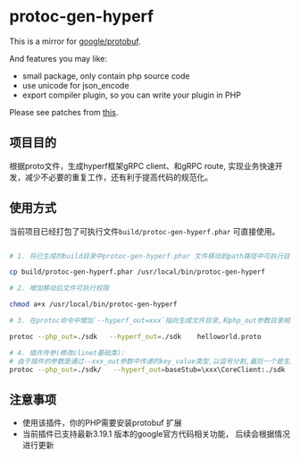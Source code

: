 # protoc-gen-hyperf

This is a mirror for [google/protobuf](https://github.com/google/protobuf).

And features you may like:
- small package, only contain php source code
- use unicode for json_encode
- export compiler plugin, so you can write your plugin in PHP

Please see patches from [this](https://github.com/shaozeming/protobuf-php/compare/b8824d322bb9ef504506d0bb0ea24095295a1dd6...19b3b02b6c36b12550237986c33ac078b03f73b0).

## 项目目的
根据proto文件，生成hyperf框架gRPC client、和gRPC route, 实现业务快速开发，减少不必要的重复工作，还有利于提高代码的规范化。

## 使用方式
当前项目已经打包了可执行文件`build/protoc-gen-hyperf.phar` 可直接使用。
```bash

# 1. 将已生成的build目录中protoc-gen-hyperf.phar 文件移动到path路径中可执行目录

cp build/protoc-gen-hyperf.phar /usr/local/bin/protoc-gen-hyperf

# 2. 增加移动后文件可执行权限

chmod a+x /usr/local/bin/protoc-gen-hyperf

# 3. 在protoc命令中增加`--hyperf_out=xxx`指向生成文件目录,和php_out参数目录相同

protoc --php_out=./sdk   --hyperf_out=./sdk    helloworld.proto

# 4. 插件传参(修改clinet基础类):
# 由于插件的参数是通过--xxx_out参数中传递的key_value类型,以逗号分割,最后一个是生成目录
protoc --php_out=./sdk/   --hyperf_out=baseStub=\xxx\CoreClient:./sdk    helloworld.proto
```

## 注意事项
- 使用该插件，你的PHP需要安装protobuf 扩展
- 当前插件已支持最新3.19.1 版本的google官方代码相关功能， 后续会根据情况进行更新
